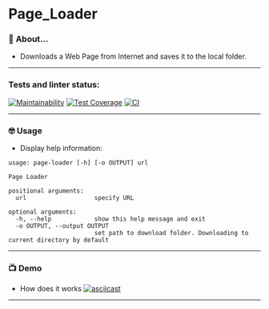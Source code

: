 # **Page_Loader**

### :metal: **About...**
- Downloads a Web Page from Internet and saves it to the local folder.

----

### Tests and linter status:
[![Maintainability](https://api.codeclimate.com/v1/badges/4a0f94909ae69177e03a/maintainability)](https://codeclimate.com/github/kat-git-hub/python-project-lvl3/maintainability)      [![Test Coverage](https://api.codeclimate.com/v1/badges/4a0f94909ae69177e03a/test_coverage)](https://codeclimate.com/github/kat-git-hub/python-project-lvl3/test_coverage)      [![CI](https://github.com/kat-git-hub/page_loader/actions/workflows/CI.yml/badge.svg)](https://github.com/kat-git-hub/page_loader/actions/workflows/CI.yml)

----

### 🤓 **Usage**

- Display help information:

```$ page-loader -h
usage: page-loader [-h] [-o OUTPUT] url

Page Loader

positional arguments:
  url                   specify URL

optional arguments:
  -h, --help            show this help message and exit
  -o OUTPUT, --output OUTPUT
                        set path to download folder. Downloading to current directory by default
```
----

### 📺 **Demo**
- How does it works
[![asciicast](https://asciinema.org/a/T2speLZ4ssAp1gB795HpZjWuS.svg)](https://asciinema.org/a/T2speLZ4ssAp1gB795HpZjWuS)

----
